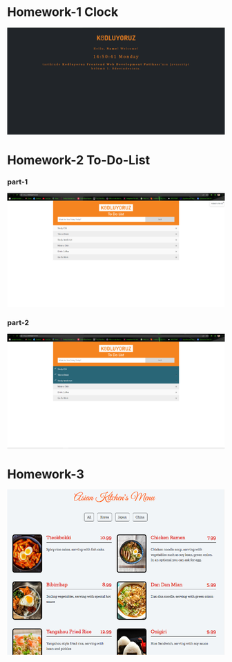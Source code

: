 # Homework-1   Clock

![img](Homework-1/preview-Image/preview.png)



# Homework-2   To-Do-List

### part-1
![img](Homework-2/PreviewImg/1.png)
### part-2
![img](Homework-2/PreviewImg/2.png)



# Homework-3   

![img](Homework-3/ss.png)
